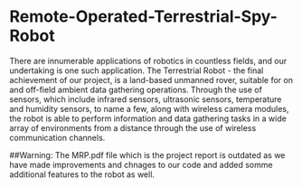 # Remote-Operated-Terrestrial-Spy-Robot
There are innumerable applications of robotics in countless fields, and our undertaking is one such application. The Terrestrial Robot - the final achievement of our project, is a land-based unmanned rover, suitable for on and off-field ambient data gathering operations. Through the use of sensors, which include infrared sensors, ultrasonic sensors, temperature and humidity sensors, to name a few, along with wireless camera modules, the robot is able to perform information and data gathering tasks in a wide array of environments from a distance through the use of wireless communication channels.

##Warning: The MRP.pdf file which is the project report is outdated as we have made improvements and chnages to our code and added somme additional features to the robot as well.
